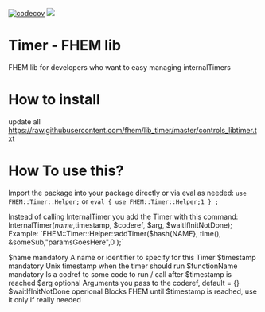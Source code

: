 [![codecov](https://codecov.io/gh/fhem/lib_timer/branch/master/graph/badge.svg)](https://codecov.io/gh/fhem/lib_timer)
![](https://github.com//fhem/lib_timer/workflows/Perl%20Modules%26FHEM%20Unittests/badge.svg?branch=master)

Timer - FHEM lib 
======


FHEM lib  for developers who want to easy managing internalTimers



How to install
======
update all https://raw.githubusercontent.com/fhem/lib_timer/master/controls_libtimer.txt

How To use this?
=====

Import the package into your package directly or via eval as needed:
`use FHEM::Timer::Helper;` or `eval { use FHEM::Timer::Helper;1 } ;`

Instead of calling InternalTimer you add the Timer with this command:
InternalTimer($name,$timestamp, $coderef, $arg, $waitIfInitNotDone);
Example:
`FHEM::Timer::Helper::addTimer($hash{NAME}, time(), \&someSub,"paramsGoesHere",0 );`

$name                 mandatory   A name or identifier to specify for this Timer
$timestamp            mandatory   Unix timestamp when the timer should run
$functionName         mandatory   Is a codref to some code to run / call after $timestamp is reached
$arg                  optional    Arguments you pass to the coderef, default = {}
$waitIfInitNotDone    operional   Blocks FHEM until $timestamp is reached, use it only if really needed
